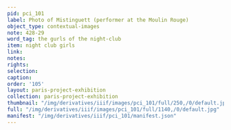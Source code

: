 ```yaml
---
pid: pci_101
label: Photo of Mistinguett (performer at the Moulin Rouge)
object_type: contextual-images
note: 428-29
word_tag: the gurls of the night-club
item: night club girls
link: 
notes: 
rights: 
selection: 
caption: 
order: '105'
layout: paris-project-exhibition
collection: paris-project-exhibition
thumbnail: "/img/derivatives/iiif/images/pci_101/full/250,/0/default.jpg"
full: "/img/derivatives/iiif/images/pci_101/full/1140,/0/default.jpg"
manifest: "/img/derivatives/iiif/pci_101/manifest.json"
---
```

